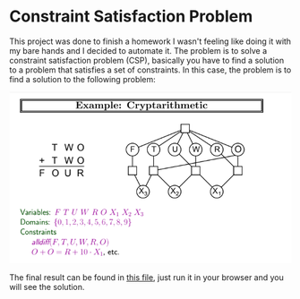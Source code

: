 # Constraint Satisfaction Problem

This project was done to finish a homework I wasn't feeling like doing it
with my bare hands and I decided to automate it. The problem is to solve a
constraint satisfaction problem (CSP), basically you have to find a solution
to a problem that satisfies a set of constraints. In this case, the problem
is to find a solution to the following problem:

![Cryptarimetic](docs/image.png)

The final result can be found in [this file](index.html), just run it in your
browser and you will see the solution.
